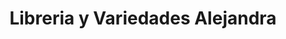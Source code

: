 ---
title: "Libreria y Variedades Alejandra"
url: /usulutan/libreria-y-variedades-alejandra/
shop: Bücher
---